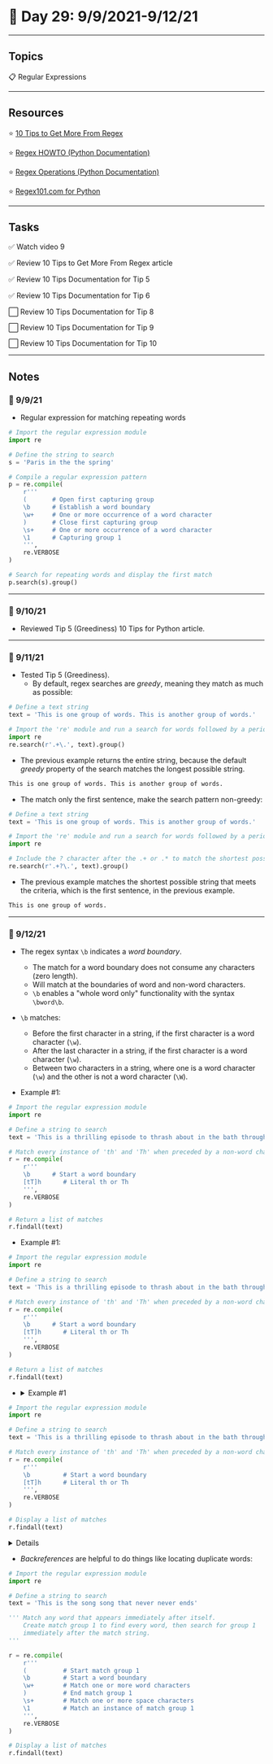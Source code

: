 # :calendar: Day 29: 9/9/2021-9/12/21

---

## Topics

:clipboard: Regular Expressions

---

## Resources

:star: [10 Tips to Get More From Regex](https://pybit.es/articles/mastering-regex/)

:star: [Regex HOWTO (Python Documentation)](https://docs.python.org/3.7/howto/regex.html#regex-howto)

:star: [Regex Operations (Python Documentation)](https://docs.python.org/3.7/library/re.html)

:star: [Regex101.com for Python](https://regex101.com/#python)

---

## Tasks

:white_check_mark: Watch video 9

:white_check_mark: Review 10 Tips to Get More From Regex article

:white_check_mark: Review 10 Tips Documentation for Tip 5

:white_check_mark: Review 10 Tips Documentation for Tip 6

:white_large_square: Review 10 Tips Documentation for Tip 8

:white_large_square: Review 10 Tips Documentation for Tip 9

:white_large_square: Review 10 Tips Documentation for Tip 10

---

## Notes

### :notebook: 9/9/21

- Regular expression for matching repeating words

```python
# Import the regular expression module
import re

# Define the string to search
s = 'Paris in the the spring'

# Compile a regular expression pattern
p = re.compile(
    r'''
    (       # Open first capturing group
    \b      # Establish a word boundary
    \w+     # One or more occurrence of a word character
    )       # Close first capturing group
    \s+     # One or more occurrence of a word character
    \1      # Capturing group 1
    ''',
    re.VERBOSE
)

# Search for repeating words and display the first match
p.search(s).group()
```

---

### :notebook: 9/10/21

- Reviewed Tip 5 (Greediness) 10 Tips for Python article.

---

### :notebook: 9/11/21

- Tested Tip 5 (Greediness).
    - By default, regex searches are _greedy_, meaning they match as much as possible:

```python
# Define a text string
text = 'This is one group of words. This is another group of words.'

# Import the 're' module and run a search for words followed by a period.
import re
re.search(r'.+\.', text).group()
```

- The previous example returns the entire string, because the default  _greedy_ property of the search matches the longest possible string.

```bash
This is one group of words. This is another group of words.
```

- The match only the first sentence, make the search pattern non-greedy:

```python
# Define a text string
text = 'This is one group of words. This is another group of words.'

# Import the 're' module and run a search for words followed by a period.
import re

# Include the ? character after the .+ or .* to match the shortest possible 
re.search(r'.+?\.', text).group()
```

- The previous example matches the shortest possible string that meets the criteria, which is the first sentence, in the previous example.

```bash
This is one group of words.
```

---

### :notebook: 9/12/21

- The regex syntax `\b` indicates a _word boundary_.
    - The match for a word boundary does not consume any characters (zero length).
    - Will match at the boundaries of word and non-word characters.
    - `\b` enables a "whole word only" functionality with the syntax `\bword\b`.

- `\b` matches:
    - Before the first character in a string, if the first character is a word character (`\w`).
    - After the last character in a string, if the first character is a word character (`\w`).
    - Between two characters in a string, where one is a word character (`\w`) and the other is not a word character (`\W`).

- Example #1:

```python
# Import the regular expression module
import re

# Define a string to search
text = 'This is a thrilling episode to thrash about in the bath through Thursday.'

# Match every instance of 'th' and 'Th' when preceded by a non-word character.
r = re.compile(
    r'''
    \b      # Start a word boundary
    [tT]h      # Literal th or Th
    ''',
    re.VERBOSE
)

# Return a list of matches
r.findall(text)
```

- Example #1:

```python
# Import the regular expression module
import re

# Define a string to search
text = 'This is a thrilling episode to thrash about in the bath through Thursday.'

# Match every instance of 'th' and 'Th' when preceded by a non-word character.
r = re.compile(
    r'''
    \b      # Start a word boundary
    [tT]h      # Literal th or Th
    ''',
    re.VERBOSE
)

# Return a list of matches
r.findall(text)
```

- <details><summary>Example #1</summary>

```python
# Import the regular expression module
import re

# Define a string to search
text = 'This is a thrilling episode to thrash about in the bath through Thursday.'

# Match every instance of 'th' and 'Th' when preceded by a non-word character.
r = re.compile(
    r'''
    \b         # Start a word boundary
    [tT]h      # Literal th or Th
    ''',
    re.VERBOSE
)

# Display a list of matches
r.findall(text)
```

<details>

- <details><summary>Example #2</summary>

```python
# Import the regular expression module
import re

# Define a string to search
text = 'This is a thrilling episode to thrash about in the bath through Thursday.'

# Match every instance of 'th' and 'Th' when followed by a non-word character.
re.search(r'[tT]h\b', text)
```

</details>

- _Backreferences_ are helpful to do things like locating duplicate words:

```python
# Import the regular expression module
import re

# Define a string to search
text = 'This is the song song that never never ends'

''' Match any word that appears immediately after itself.
    Create match group 1 to find every word, then search for group 1
    immediately after the match string.
'''

r = re.compile(
    r'''
    (          # Start match group 1
    \b         # Start a word boundary
    \w+        # Match one or more word characters
    )          # End match group 1
    \s+        # Match one or more space characters
    \1         # Match an instance of match group 1
    ''',
    re.VERBOSE
)

# Display a list of matches
r.findall(text)

```
